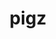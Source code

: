 ---
title: "pigz"
layout: cache
categories: [package, develop-2024-02-25]
meta: {"versions": ["2.8"], "compilers": ["apple-clang@=15.0.0", "cce@=15.0.1", "gcc@=10.3.0", "gcc@=11.1.0", "gcc@=11.4.0", "gcc@=12.3.0", "gcc@=7.3.1", "gcc@=7.5.0", "gcc@=9.4.0", "oneapi@=2024.0.0"], "oss": ["amzn2", "rhel8", "sle_hpc15", "ubuntu18.04", "ubuntu20.04", "ubuntu22.04", "ventura"], "platforms": ["darwin", "linux"], "targets": ["aarch64", "neoverse_n1", "neoverse_v1", "neoverse_v2", "ppc64le", "x86_64_v3", "x86_64_v4", "zen4"], "stacks": ["aws-isc", "aws-isc-aarch64", "build_systems", "data-vis-sdk", "developer-tools", "e4s", "e4s-cray-rhel", "e4s-cray-sles", "e4s-neoverse-v2", "e4s-neoverse_v1", "e4s-oneapi", "e4s-power", "e4s-rocm-external", "ml-darwin-aarch64-mps", "ml-linux-x86_64-cpu", "ml-linux-x86_64-cuda", "ml-linux-x86_64-rocm", "radiuss", "radiuss-aws", "radiuss-aws-aarch64", "root", "tutorial"], "num_specs": 15, "num_specs_by_stack": {"ml-darwin-aarch64-mps": 1, "root": 15, "radiuss-aws-aarch64": 2, "aws-isc-aarch64": 2, "radiuss-aws": 1, "aws-isc": 1, "e4s-cray-rhel": 1, "radiuss": 1, "build_systems": 1, "developer-tools": 1, "e4s-cray-sles": 1, "e4s-neoverse_v1": 1, "e4s-power": 1, "data-vis-sdk": 1, "e4s-rocm-external": 1, "e4s": 1, "e4s-neoverse-v2": 1, "ml-linux-x86_64-cpu": 1, "tutorial": 2, "ml-linux-x86_64-rocm": 1, "ml-linux-x86_64-cuda": 1, "e4s-oneapi": 1}}
spec_details: [{"hash": "w2z57erohgjwcyiuvjugg6oyxn4swvth", "compiler": "apple-clang@=15.0.0", "versions": ["2.8"], "os": "ventura", "platform": "darwin", "target": "aarch64", "variants": ["build_system=makefile"], "stacks": ["ml-darwin-aarch64-mps", "root"], "size": "-", "tarball": "https://binaries.spack.io/develop-2024-02-25/build_cache/darwin-ventura-aarch64/apple-clang-15.0.0/pigz-2.8/darwin-ventura-aarch64-apple-clang-15.0.0-pigz-2.8-w2z57erohgjwcyiuvjugg6oyxn4swvth.spack"}, {"hash": "pg7z23zjtmimnqialw56eia2ycga7qht", "compiler": "gcc@=7.3.1", "versions": ["2.8"], "os": "amzn2", "platform": "linux", "target": "aarch64", "variants": ["build_system=makefile"], "stacks": ["radiuss-aws-aarch64", "aws-isc-aarch64", "root"], "size": "-", "tarball": "https://binaries.spack.io/develop-2024-02-25/build_cache/linux-amzn2-aarch64/gcc-7.3.1/pigz-2.8/linux-amzn2-aarch64-gcc-7.3.1-pigz-2.8-pg7z23zjtmimnqialw56eia2ycga7qht.spack"}, {"hash": "c3mrwgln6ixt5ubuik3rugiiskl2zvmq", "compiler": "gcc@=7.3.1", "versions": ["2.8"], "os": "amzn2", "platform": "linux", "target": "x86_64_v3", "variants": ["build_system=makefile"], "stacks": ["root", "radiuss-aws", "aws-isc"], "size": "-", "tarball": "https://binaries.spack.io/develop-2024-02-25/build_cache/linux-amzn2-x86_64_v3/gcc-7.3.1/pigz-2.8/linux-amzn2-x86_64_v3-gcc-7.3.1-pigz-2.8-c3mrwgln6ixt5ubuik3rugiiskl2zvmq.spack"}, {"hash": "h233yo32oltmgnfdbif35snvwiobwjsb", "compiler": "gcc@=7.3.1", "versions": ["2.8"], "os": "amzn2", "platform": "linux", "target": "neoverse_n1", "variants": ["build_system=makefile"], "stacks": ["radiuss-aws-aarch64", "aws-isc-aarch64", "root"], "size": "-", "tarball": "https://binaries.spack.io/develop-2024-02-25/build_cache/linux-amzn2-neoverse_n1/gcc-7.3.1/pigz-2.8/linux-amzn2-neoverse_n1-gcc-7.3.1-pigz-2.8-h233yo32oltmgnfdbif35snvwiobwjsb.spack"}, {"hash": "myjhbksi5li4okuqwmcssutopcjnywgx", "compiler": "cce@=15.0.1", "versions": ["2.8"], "os": "rhel8", "platform": "linux", "target": "zen4", "variants": ["build_system=makefile"], "stacks": ["e4s-cray-rhel", "root"], "size": "-", "tarball": "https://binaries.spack.io/develop-2024-02-25/build_cache/linux-rhel8-zen4/cce-15.0.1/pigz-2.8/linux-rhel8-zen4-cce-15.0.1-pigz-2.8-myjhbksi5li4okuqwmcssutopcjnywgx.spack"}, {"hash": "qpd4dp5hme3vc5wmzt7i2jtm7py72af5", "compiler": "gcc@=7.5.0", "versions": ["2.8"], "os": "ubuntu18.04", "platform": "linux", "target": "x86_64_v3", "variants": ["build_system=makefile"], "stacks": ["radiuss", "build_systems", "developer-tools", "root"], "size": "-", "tarball": "https://binaries.spack.io/develop-2024-02-25/build_cache/linux-ubuntu18.04-x86_64_v3/gcc-7.5.0/pigz-2.8/linux-ubuntu18.04-x86_64_v3-gcc-7.5.0-pigz-2.8-qpd4dp5hme3vc5wmzt7i2jtm7py72af5.spack"}, {"hash": "fzsvgnd6owqaslb4szmmluwwm6y42sdy", "compiler": "gcc@=10.3.0", "versions": ["2.8"], "os": "sle_hpc15", "platform": "linux", "target": "x86_64_v4", "variants": ["build_system=makefile"], "stacks": ["e4s-cray-sles", "root"], "size": "-", "tarball": "https://binaries.spack.io/develop-2024-02-25/build_cache/linux-sle_hpc15-x86_64_v4/gcc-10.3.0/pigz-2.8/linux-sle_hpc15-x86_64_v4-gcc-10.3.0-pigz-2.8-fzsvgnd6owqaslb4szmmluwwm6y42sdy.spack"}, {"hash": "hhkeex4crvjws3bkrxhebq33ycmrdq3w", "compiler": "gcc@=11.4.0", "versions": ["2.8"], "os": "ubuntu20.04", "platform": "linux", "target": "neoverse_v1", "variants": ["build_system=makefile"], "stacks": ["e4s-neoverse_v1", "root"], "size": "-", "tarball": "https://binaries.spack.io/develop-2024-02-25/build_cache/linux-ubuntu20.04-neoverse_v1/gcc-11.4.0/pigz-2.8/linux-ubuntu20.04-neoverse_v1-gcc-11.4.0-pigz-2.8-hhkeex4crvjws3bkrxhebq33ycmrdq3w.spack"}, {"hash": "q6igwehvd53whumin5rbo27ayh45sc5s", "compiler": "gcc@=9.4.0", "versions": ["2.8"], "os": "ubuntu20.04", "platform": "linux", "target": "ppc64le", "variants": ["build_system=makefile"], "stacks": ["e4s-power", "root"], "size": "-", "tarball": "https://binaries.spack.io/develop-2024-02-25/build_cache/linux-ubuntu20.04-ppc64le/gcc-9.4.0/pigz-2.8/linux-ubuntu20.04-ppc64le-gcc-9.4.0-pigz-2.8-q6igwehvd53whumin5rbo27ayh45sc5s.spack"}, {"hash": "kmdvkwgpvjb7c7h5qtqrsvqeyqptua3u", "compiler": "gcc@=11.1.0", "versions": ["2.8"], "os": "ubuntu20.04", "platform": "linux", "target": "x86_64_v3", "variants": ["build_system=makefile"], "stacks": ["data-vis-sdk", "root"], "size": "-", "tarball": "https://binaries.spack.io/develop-2024-02-25/build_cache/linux-ubuntu20.04-x86_64_v3/gcc-11.1.0/pigz-2.8/linux-ubuntu20.04-x86_64_v3-gcc-11.1.0-pigz-2.8-kmdvkwgpvjb7c7h5qtqrsvqeyqptua3u.spack"}, {"hash": "qumacuxbrqklk5wkhi52zgaodvgudfch", "compiler": "gcc@=11.4.0", "versions": ["2.8"], "os": "ubuntu20.04", "platform": "linux", "target": "x86_64_v3", "variants": ["build_system=makefile"], "stacks": ["e4s-rocm-external", "root", "e4s"], "size": "-", "tarball": "https://binaries.spack.io/develop-2024-02-25/build_cache/linux-ubuntu20.04-x86_64_v3/gcc-11.4.0/pigz-2.8/linux-ubuntu20.04-x86_64_v3-gcc-11.4.0-pigz-2.8-qumacuxbrqklk5wkhi52zgaodvgudfch.spack"}, {"hash": "smkuas4af7tonsopgvpgk3aliaowk7od", "compiler": "gcc@=11.4.0", "versions": ["2.8"], "os": "ubuntu22.04", "platform": "linux", "target": "neoverse_v2", "variants": ["build_system=makefile"], "stacks": ["root", "e4s-neoverse-v2"], "size": "-", "tarball": "https://binaries.spack.io/develop-2024-02-25/build_cache/linux-ubuntu22.04-neoverse_v2/gcc-11.4.0/pigz-2.8/linux-ubuntu22.04-neoverse_v2-gcc-11.4.0-pigz-2.8-smkuas4af7tonsopgvpgk3aliaowk7od.spack"}, {"hash": "zvyqqazu7dzujlbdgjv2lbmoxnfwdtrx", "compiler": "gcc@=11.4.0", "versions": ["2.8"], "os": "ubuntu22.04", "platform": "linux", "target": "x86_64_v3", "variants": ["build_system=makefile"], "stacks": ["ml-linux-x86_64-cpu", "tutorial", "ml-linux-x86_64-rocm", "ml-linux-x86_64-cuda", "root"], "size": "-", "tarball": "https://binaries.spack.io/develop-2024-02-25/build_cache/linux-ubuntu22.04-x86_64_v3/gcc-11.4.0/pigz-2.8/linux-ubuntu22.04-x86_64_v3-gcc-11.4.0-pigz-2.8-zvyqqazu7dzujlbdgjv2lbmoxnfwdtrx.spack"}, {"hash": "phzgty53ly2c4etonh5qamslqhhfuwce", "compiler": "oneapi@=2024.0.0", "versions": ["2.8"], "os": "ubuntu22.04", "platform": "linux", "target": "x86_64_v3", "variants": ["build_system=makefile"], "stacks": ["e4s-oneapi", "root"], "size": "-", "tarball": "https://binaries.spack.io/develop-2024-02-25/build_cache/linux-ubuntu22.04-x86_64_v3/oneapi-2024.0.0/pigz-2.8/linux-ubuntu22.04-x86_64_v3-oneapi-2024.0.0-pigz-2.8-phzgty53ly2c4etonh5qamslqhhfuwce.spack"}, {"hash": "zfpl5k7fk7glruu2o26plmw3jegyrluk", "compiler": "gcc@=12.3.0", "versions": ["2.8"], "os": "ubuntu22.04", "platform": "linux", "target": "x86_64_v3", "variants": ["build_system=makefile"], "stacks": ["root", "tutorial"], "size": "-", "tarball": "https://binaries.spack.io/develop-2024-02-25/build_cache/linux-ubuntu22.04-x86_64_v3/gcc-12.3.0/pigz-2.8/linux-ubuntu22.04-x86_64_v3-gcc-12.3.0-pigz-2.8-zfpl5k7fk7glruu2o26plmw3jegyrluk.spack"}]
---
